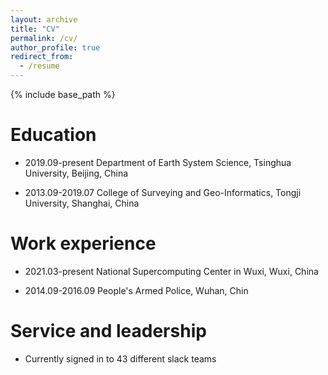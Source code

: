 ```yaml
---
layout: archive
title: "CV"
permalink: /cv/
author_profile: true
redirect_from:
  - /resume
---
```


{% include base_path %}

Education
======
* 2019.09-present Department of Earth System Science, Tsinghua University, Beijing, China

* 2013.09-2019.07 College of Surveying and Geo-Informatics, Tongji University, Shanghai, China

Work experience
======
* 2021.03-present National Supercomputing Center in Wuxi, Wuxi, China

* 2014.09-2016.09 People's Armed Police, Wuhan, Chin

  
Service and leadership
======
* Currently signed in to 43 different slack teams
